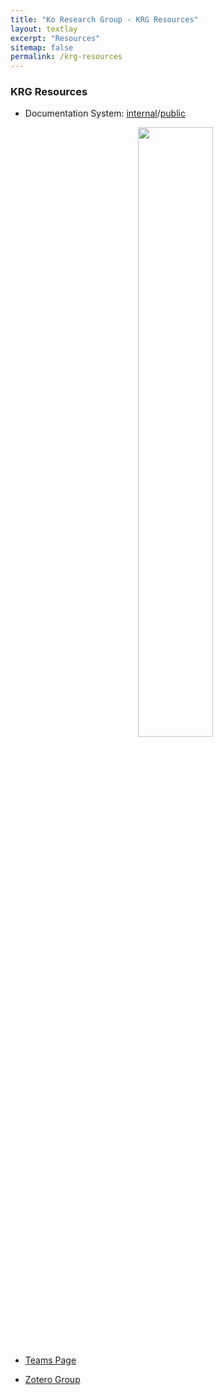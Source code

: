 ```yaml
---
title: "Ko Research Group - KRG Resources"
layout: textlay
excerpt: "Resources"
sitemap: false
permalink: /krg-resources
---
```


### KRG Resources

  - Documentation System: [internal](https://docs.ko-research.org/)/[public](https://public.docs.ko-research.org/)

    <center>
    <a href="https://docs.ko-research.org/">
      <img src="{{ site.url }}{{ site.baseurl }}/images/docpic/krg-wiki.webp" width="50%">
    </a>
    </center>

  - [Teams Page](https://teams.microsoft.com/l/channel/19%3a-A-EbmV8yIKIOEzuJ9nPIc3PxEQ-v3QOMm8qFYmzI-w1%40thread.tacv2/General?groupId=5835056d-9cc3-4168-b05b-5daec2330794&tenantId=70de1992-07c6-480f-a318-a1afcba03983)

  - [Zotero Group](https://www.zotero.org/groups/5344838/krg/library)

<!--  - Software -->

<!--  - Research Archives -->
